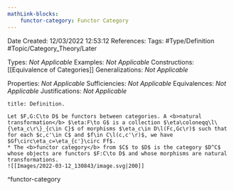 ```yaml
---
mathLink-blocks:
    functor-category: Functor Category
---
```


<div class="topSpace"></div>

Date Created: 12/03/2022 12:53:12
References:
Tags: #Type/Definition #Topic/Category_Theory/Later

Types: <i>Not Applicable</i>
Examples: <i>Not Applicable</i>
Constructions: [[Equivalence of Categories]]
Generalizations: <i>Not Applicable</i>

Properties: <i>Not Applicable</i>
Sufficiencies: <i>Not Applicable</i>
Equivalences: <i>Not Applicable</i>
Justifications: <i>Not Applicable</i>

``` ad-Definition
title: Definition.

Let $F,G:C\to D$ be functors between categories. A <b>natural transformation</b> $\eta:F\to G$ is a collection $\eta\coloneqq\l\{\eta_c\r\}_{c\in C}$ of morphisms $\eta_c\in D\l(Fc,Gc\r)$ such that for each $c,c'\in C$ and $f\in C\l(c,c'\r)$, we have $Gf\circ\eta_c=\eta_{c'}\circ Ff$.
* The <b>functor category</b> from $C$ to $D$ is the category $D^C$ whose objects are functors $F:C\to D$ and whose morphisms are natural transformations.
![[Images/2022-03-12_130843/image.svg|200]]

```
^functor-category
